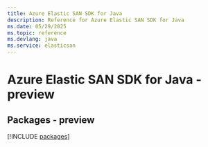 ```yaml
---
title: Azure Elastic SAN SDK for Java
description: Reference for Azure Elastic SAN SDK for Java
ms.date: 05/29/2025
ms.topic: reference
ms.devlang: java
ms.service: elasticsan
---
```

# Azure Elastic SAN SDK for Java - preview
## Packages - preview
[!INCLUDE [packages](elastic-san-index.md)]